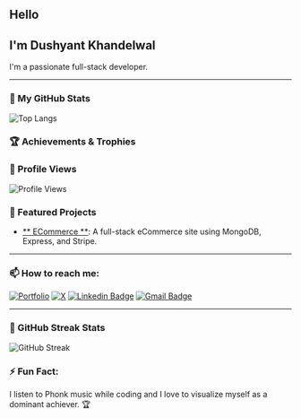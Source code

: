 

## Hello
## I'm Dushyant Khandelwal

 I'm a passionate full-stack developer.

---

### 🌟 My GitHub Stats

![Top Langs](https://github-readme-stats.vercel.app/api/top-langs/?username=dushyant4665&layout=compact&theme=white)

### 🏆 Achievements & Trophies

### 👀 Profile Views
![Profile Views](https://komarev.com/ghpvc/?username=dushyant4665&color=brightgreen&style=flat-square)



### 🌟 Featured Projects
- [** ECommerce **](https://crispshopping-mern-project-dushyant.vercel.app/): A full-stack eCommerce site using MongoDB, Express, and Stripe.

---

### 📫 How to reach me:
[![Portfolio](https://img.shields.io/badge/-Portfolio-24292e?style=flat-square&logo=google-chrome&logoColor=white&link=https://dushyantkhandelwal.in)](https://dushyantkhandelwal.in)
[![X](https://img.shields.io/badge/-X-1DA1F2?style=flat-square&logo=x&logoColor=white&link=https://x.com/dushyant4665)](https://x.com/dushyant4665)
[![Linkedin Badge](https://img.shields.io/badge/-Dushyant_Khandelwal-blue?style=flat-square&logo=Linkedin&logoColor=white&link=https://www.linkedin.com/in/dushyant-khandelwal-516319221/)](https://www.linkedin.com/in/dushyant-khandelwal-516319221/)
[![Gmail Badge](https://img.shields.io/badge/-dushyant.email@gmail.com-c14438?style=flat-square&logo=Gmail&logoColor=white&link=mailto:dushyant.email@gmail.com)](mailto:dushyant.email@gmail.com)

---

### 🎉 GitHub Streak Stats
![GitHub Streak](https://github-readme-streak-stats.herokuapp.com/?user=dushyant4665&theme=white)

### ⚡ Fun Fact:
I listen to Phonk music while coding and I love to visualize myself as a dominant achiever. 🏆
